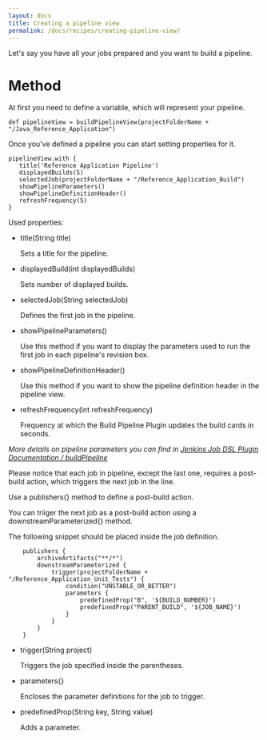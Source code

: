 ```yaml
---
layout: docs
title: Creating a pipeline view
permalink: /docs/recipes/creating-pipeline-view/
---
```


Let's say you have all your jobs prepared and you want to build a pipeline.

# Method

At first you need to define a variable, which will represent your pipeline.

```
def pipelineView = buildPipelineView(projectFolderName + "/Java_Reference_Application")
```

Once you've defined a pipeline you can start setting properties for it.

```
pipelineView.with {
   title('Reference Application Pipeline')
   displayedBuilds(5)
   selectedJob(projectFolderName + "/Reference_Application_Build")
   showPipelineParameters()
   showPipelineDefinitionHeader()
   refreshFrequency(5)
}
```

Used properties:

* title(String title)

  Sets a title for the pipeline.

* displayedBuild(int displayedBuilds)
  
  Sets number of displayed builds.
  
* selectedJob(String selectedJob)
  
  Defines the first job in the pipeline. 

* showPipelineParameters()
  
  Use this method if you want to display the parameters used to run the first job in each pipeline's revision box.
  
* showPipelineDefinitionHeader()

  Use this method if you want to show the pipeline definition header in the pipeline view.
  
* refreshFrequency(int refreshFrequency)

  Frequency at which the Build Pipeline Plugin updates the build cards in seconds.
  
_More details on pipeline parameters you can find in [Jenkins Job DSL Plugin Documentation / buildPipeline](https://jenkinsci.github.io/job-dsl-plugin/#method/javaposse.jobdsl.dsl.views.NestedViewsContext.buildPipelineView)_

Please notice that each job in pipeline, except the last one, requires a post-build action, which triggers the next job in the line. 

Use a publishers{} method to define a post-build action. 

You can triiger the next job as a post-build action using a downstreamParameterized{} method.

The following snippet should be placed inside the job definition.

```
    publishers {
        archiveArtifacts("**/*")
        downstreamParameterized {
            trigger(projectFolderName + "/Reference_Application_Unit_Tests") {
                condition("UNSTABLE_OR_BETTER")
                parameters {
                    predefinedProp("B", '${BUILD_NUMBER}')
                    predefinedProp("PARENT_BUILD", '${JOB_NAME}')
                }
            }
        }
    }
```

* trigger(String project)
  
  Triggers the job specified inside the parentheses.
  
* parameters{}
  
  Encloses the parameter definitions for the job to trigger.
  
* predefinedProp(String key, String value)
  
  Adds a parameter.
  








